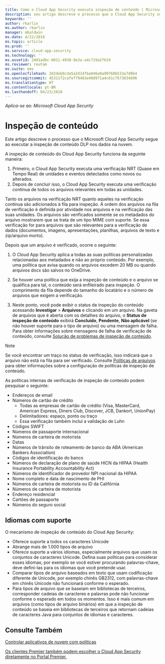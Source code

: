 ```yaml
---
title: Como o Cloud App Security executa inspeção de conteúdo | Microsoft Docs
description: seu artigo descreve o processo que o Cloud App Security segue ao executar a inspeção de conteúdo DLP nos dados na nuvem.
keywords: ''
author: rkarlin
ms.author: rkarlin
manager: mbaldwin
ms.date: 4/22/2018
ms.topic: article
ms.prod: ''
ms.service: cloud-app-security
ms.technology: ''
ms.assetid: 2401adbc-0011-4938-9e3a-a4c719a2f619
ms.reviewer: reutam
ms.suite: ems
ms.openlocfilehash: 3d2deb0cda5a2414fba046e0a99760b533e7d9b4
ms.sourcegitcommit: 45311f2cafef79483e40d971a4c61c7673834d96
ms.translationtype: HT
ms.contentlocale: pt-BR
ms.lasthandoff: 04/23/2018
---
```

*Aplica-se ao: Microsoft Cloud App Security*



# <a name="content-inspection"></a>Inspeção de conteúdo
Este artigo descreve o processo que o Microsoft Cloud App Security segue ao executar a inspeção de conteúdo DLP nos dados na nuvem. 


A inspeção de conteúdo do Cloud App Security funciona da seguinte maneira:
1. Primeiro, o Cloud App Security executa uma verificação NRT (Quase em Tempo Real) de unidades e eventos detectados como novos ou alterados.
2. Depois de concluir isso, o Cloud App Security executa uma verificação contínua de todos os arquivos relevantes em todas as unidades.  

Tanto os arquivos na verificação NRT quanto aqueles na verificação contínua são adicionados à fila para inspeção. A ordem dos arquivos na fila de verificação é definida por atividade nos arquivos e na verificação das suas unidades. Os arquivos são verificados somente se os metadados do arquivo mostrarem que se trata de um tipo MIME com suporte. Se essa verificação for para arquivos que são relevantes para a verificação de dados (documentos, imagens, apresentações, planilhas, arquivos de texto e zip/arquivo morto).  

Depois que um arquivo é verificado, ocorre o seguinte:

1. O Cloud App Security aplica a todas as suas políticas personalizadas relacionadas aos metadados e não ao próprio conteúdo. Por exemplo, uma política que avisa quando os arquivos excedem 20 MB ou quando arquivos docx são salvos no OneDrive. 

2. Se houver uma política que exija a inspeção de conteúdo e o arquivo se qualifica para tal, o conteúdo será enfileirado para inspeção. O comprimento da fila depende do tamanho do locatário e o número de arquivos que exigem a verificação. 

3. Neste ponto, você pode exibir o status de inspeção do conteúdo acessando **Investigar** > **Arquivos** e clicando em um arquivo. Na gaveta de arquivos que é aberta com os detalhes do arquivo, o **Status de inspeção de conteúdo** exibirá **Concluído**, **Pendente**, **Não aplicável** (se não houver suporte para o tipo de arquivo) ou uma mensagem de falha. Para obter informações sobre mensagens de falha de verificação de conteúdo, consulte [Solução de problemas de inspeção de conteúdo](troubleshooting-content-inspection.md).

> [!NOTE]
> Se você encontrar um traço no status de verificação, isso indicará que o arquivo não está na fila para ser verificado. Consulte [Políticas de arquivos](data-protection-policies.md) para obter informações sobre a configuração de políticas de inspeção de conteúdo.

As políticas internas de verificação de inspeção de conteúdo podem pesquisar o seguinte:

- Endereços de email 
- Números de cartão de crédito 
  - Todas as empresas de cartão de crédito (Visa, MasterCard, American Express, Diners Club, Discover, JCB, Dankort, UnionPay) 
  - Delimitadores: espaço, ponto ou traço
  - Essa verificação também inclui a validação de Luhn
- Códigos SWIFT
- Números de passaporte internacional
- Números de carteira de motorista
- Datas
- Números de trânsito de roteamento de banco da ABA (American Bankers Association)
- Códigos de identificação do banco
- Números de declaração de plano de saúde HICN da HIPAA (Health Insurance Portability Accountability Act)
- Números de identificador de provedor NPI nacional da HIPAA
- Nome completo e data de nascimento de PHI
- Números de carteira de motorista ou ID da Califórnia
- Números de carteira de motorista
- Endereço residencial
- Cartões de passaporte
- Números do seguro social

## <a name="supported-languages"></a>Idiomas com suporte

O mecanismo de inspeção de conteúdo do Cloud App Security:
-   Oferece suporte a todos os caracteres Unicode
-   Abrange mais de 1.000 tipos de arquivo
-   Oferece suporte a vários idiomas, especialmente arquivos que usam os conjuntos de caracteres Unicode. Defina suas políticas para considerar esses idiomas; por exemplo se você estiver procurando palavras-chave, deve defini-las para os idiomas que você pretende usar.
-   Comparar tipos de arquivo baseados em texto que usam codificação diferente de Unicode, por exemplo chinês GB2312, com palavras-chave em chinês Unicode não funcionará conforme o esperado.
-   Para tipos de arquivo que se baseiam em bibliotecas de terceiros, corresponder cadeias de caracteres e palavras pode não funcionar conforme o esperado em todos os momentos. Isso é mais comum em arquivos (como tipos de arquivo binários) em que a inspeção de conteúdo se baseia em bibliotecas de terceiros que retornam cadeias de caracteres Java para conjuntos de idiomas e caracteres.



## <a name="see-also"></a>Consulte Também  
[Controlar aplicativos de nuvem com políticas](control-cloud-apps-with-policies.md)   

[Os clientes Premier também podem escolher o Cloud App Security diretamente no Portal Premier.](https://premier.microsoft.com/)  
  